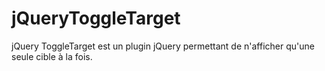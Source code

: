 jQueryToggleTarget
==================

jQuery ToggleTarget est un plugin jQuery permettant de n'afficher qu'une seule cible à la fois.
